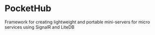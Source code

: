# PocketHub
Framework for creating lightweight and portable mini-servers for micro services using SignalR and LiteDB
